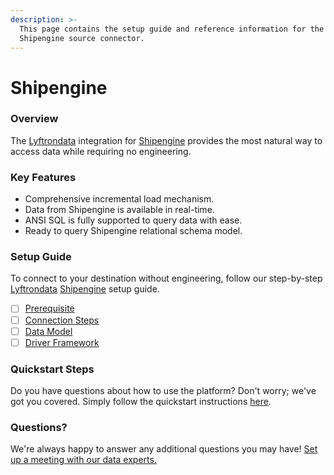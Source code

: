 ```yaml
---
description: >-
  This page contains the setup guide and reference information for the
  Shipengine source connector.
---
```


# Shipengine

### Overview

The [Lyftrondata](https://www.lyftrondata.com/) integration for [Shipengine](https://www.lyftrondata.com/integration/sales-analytics/ship-engine/) provides the most natural way to access data while requiring no engineering.

### Key Features

* Comprehensive incremental load mechanism.
* Data from Shipengine is available in real-time.
* ANSI SQL is fully supported to query data with ease.
* Ready to query Shipengine relational schema model.

### Setup Guide

To connect to your destination without engineering, follow our step-by-step [Lyftrondata](https://www.lyftrondata.com/) [Shipengine](https://www.lyftrondata.com/integration/sales-analytics/ship-engine/) setup guide.

* [ ] [Prerequisite](prerequisite.md)
* [ ] [Connection Steps](connection-steps.md)
* [ ] [Data Model](data-model/erd.md)
* [ ] [Driver Framework](driver-framework/)

### Quickstart Steps

Do you have questions about how to use the platform? Don't worry; we've got you covered. Simply follow the quickstart instructions [here](../../).

### Questions? <a href="#questions" id="questions"></a>

We're always happy to answer any additional questions you may have! [Set up a meeting with our data experts.](https://www.lyftrondata.com/book-a-meeting/)
